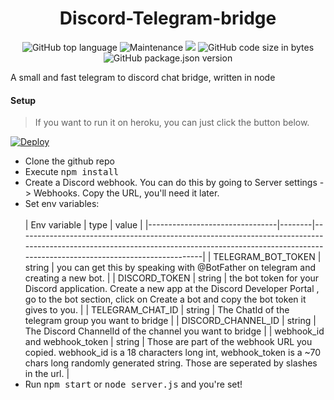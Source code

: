 <h1 align="center"> 
Discord-Telegram-bridge
</h1>
<p align="center">
<img alt="GitHub top language" src="https://img.shields.io/github/languages/top/daaniiieel/discord-telegram-bridge?style=for-the-badge"> <img alt="Maintenance" src="https://img.shields.io/maintenance/yes/2020?style=for-the-badge"> <img src="https://app.codacy.com/project/badge/Grade/baf2c94a5d0c43829481b703cb19bcc1"> <img alt="GitHub code size in bytes" src="https://img.shields.io/github/languages/code-size/daaniiieel/discord-telegram-bridge?style=for-the-badge"> <img alt="GitHub package.json version" src="https://img.shields.io/github/package-json/v/daaniiieel/discord-telegram-bridge?style=for-the-badge"> 
 </p>
A small and fast telegram to discord chat bridge, written in node 

#### Setup
> If you want to run it on heroku, you can just click the button below. 

[![Deploy](https://www.herokucdn.com/deploy/button.svg)](https://heroku.com/deploy?template=https://github.com/filcnaplo/discord-telegram-bridge)

* Clone the github repo
* Execute <kbd>npm install</kbd>
* Create a Discord webhook. You can do this by going to Server settings -> Webhooks. Copy the URL, you'll need it later.
* Set env variables: <br> <br>
| Env variable                   | type   | value                                                                                                                                                                                            |
|--------------------------------|--------|--------------------------------------------------------------------------------------------------------------------------------------------------------------------------------------------------|
| TELEGRAM_BOT_TOKEN             | string | you can get this by speaking with @BotFather on telegram and creating a new bot.                                                                                                                 |
| DISCORD_TOKEN                  | string | the bot token for your Discord application. Create a new app at the  Discord Developer Portal , go to the bot section, click on Create a bot and copy the bot token it gives to you.             |
| TELEGRAM_CHAT_ID               | string | The ChatId of the telegram group you want to bridge                                                                                                                                              |
| DISCORD_CHANNEL_ID             | string | The Discord ChannelId of the channel you want to bridge                                                                                                                                          |
| webhook_id  and  webhook_token | string | Those are part of the webhook URL you copied.  webhook_id  is a 18 characters long int,  webhook_token is a ~70 chars long randomly generated string. Those are seperated by slashes in the url. |
* Run <kbd>npm start</kbd> or <kbd>node server.js</kbd> and you're set!
